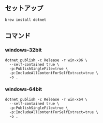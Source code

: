 ## セットアップ

```
brew install dotnet
```

## コマンド

### windows-32bit

```
dotnet publish -c Release -r win-x86 \
  --self-contained true \
  -p:PublishSingleFile=true \
  -p:IncludeAllContentForSelfExtract=true \
  -o .
```

### windows-64bit

```
dotnet publish -c Release -r win-x64 \
  --self-contained true \
  -p:PublishSingleFile=true \
  -p:IncludeAllContentForSelfExtract=true \
  -o .
```
